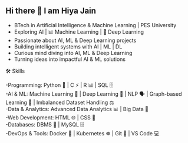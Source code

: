 ## Hi there 👋 I am Hiya Jain 

- BTech in Artificial Intelligence & Machine Learning | PES University  
- Exploring AI | 📊 Machine Learning | 🧠 Deep Learning
- Passionate about AI, ML & Deep Learning projects
- Building intelligent systems with AI | ML | DL
- Curious mind diving into AI, ML & Deep Learning
- Turning ideas into impactful AI & ML solutions


🛠️ Skills  

-Programming: Python 🐍 | C ⚡ | R 📊 | SQL 🗄️  
-AI & ML: Machine Learning 🤖 | Deep Learning 🧠 | NLP 🗣️ | Graph-based Learning 🔗 | Imbalanced Dataset Handling ⚖️  
-Data & Analytics: Advanced Data Analytics 📊 | Big Data 📡  
-Web Development: HTML 🌐 | CSS 🎨  
-Databases: DBMS 💾 | MySQL 🗄️  
-DevOps & Tools: Docker 🐳 | Kubernetes ☸️ | Git 🧩 | VS Code 💻  
